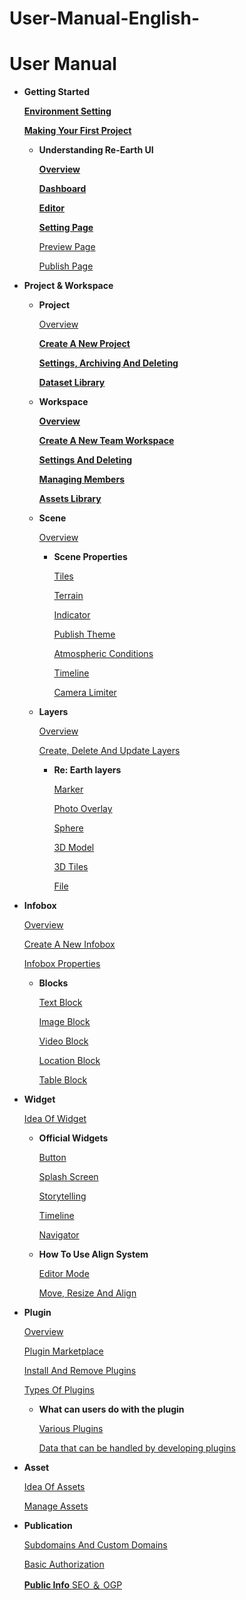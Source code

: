 # User-Manual-English-
# User Manual

- **Getting Started**
    
    [**Environment Setting**](https://github.com/CS-eukarya/User-Manual-English-/blob/653862029d0c30e3ddbe3853020a453e9d1d229e/Environment%20Setting.md)
    
    [**Making Your First Project**](https://github.com/CS-eukarya/User-Manual-English-/blob/653862029d0c30e3ddbe3853020a453e9d1d229e/Making%20Your%20First%20Project.md)
    
    - **Understanding Re-Earth UI**
        
        [**Overview**](https://github.com/CS-eukarya/User-Manual-English-/blob/038f72c2f76a8822827d8e3618433be7885fce55/Overview%20for%20Understanding%20Re-Earth%20UI.md)
        
        [**Dashboard**](https://github.com/CS-eukarya/User-Manual-English-/blob/038f72c2f76a8822827d8e3618433be7885fce55/Dashboard.md)
        
        [**Editor**](https://github.com/CS-eukarya/User-Manual-English-/blob/64ef28ed49478be026668a87c6918b3954b218d4/Editor.md)
        
        [**Setting Page**](https://github.com/CS-eukarya/User-Manual-English-/blob/64ef28ed49478be026668a87c6918b3954b218d4/Setting%20Page.md)
        
        [Preview Page](https://github.com/CS-eukarya/User-Manual-English-/blob/64ef28ed49478be026668a87c6918b3954b218d4/Preview%20Page.md)
        
        [Publish Page](https://github.com/CS-eukarya/User-Manual-English-/blob/64ef28ed49478be026668a87c6918b3954b218d4/Publish%20Page.md)
        
- **Project & Workspace**
    - **Project**
        
        [Overview](https://github.com/CS-eukarya/User-Manual-English-/blob/96d54ce0b2045e18fe263998655997c0a0c9a073/Overview%20for%20Project.md)
        
        [**Create A New Project** ](https://github.com/CS-eukarya/User-Manual-English-/blob/96d54ce0b2045e18fe263998655997c0a0c9a073/Create%20A%20New%20Project.md)
        
        [**Settings, Archiving And Deleting**](https://github.com/CS-eukarya/User-Manual-English-/blob/96d54ce0b2045e18fe263998655997c0a0c9a073/Settings%2C%20Archiving%20And%20Deleting.md)
        
        [**Dataset Library**](https://github.com/CS-eukarya/User-Manual-English-/blob/96d54ce0b2045e18fe263998655997c0a0c9a073/Dataset%20Library.md)
        
    - **Workspace**
        
        [**Overview**](https://github.com/CS-eukarya/User-Manual-English-/blob/5efc259110ffba26524fa9f281c5405d8581b5d1/Overview%20for%20workspace.md)
        
        [**Create A New Team Workspace**](https://github.com/CS-eukarya/User-Manual-English-/blob/5efc259110ffba26524fa9f281c5405d8581b5d1/Create%20A%20New%20Team%20Workspace.md)
        
        [**Settings And Deleting**](https://github.com/CS-eukarya/User-Manual-English-/blob/5efc259110ffba26524fa9f281c5405d8581b5d1/Settings%20And%20Deleting.md)
        
        [**Managing Members**](https://github.com/CS-eukarya/User-Manual-English-/blob/5efc259110ffba26524fa9f281c5405d8581b5d1/Managing%20Members.md)
        
        [**Assets Library**](https://github.com/CS-eukarya/User-Manual-English-/blob/5efc259110ffba26524fa9f281c5405d8581b5d1/Assets%20Library.md)
        
    - **Scene**
        
        [Overview](https://github.com/CS-eukarya/User-Manual-English-/blob/3c5ed956a9ffc94cbd543ddfe0a9a54465b87c82/Overview%20for%20Scene.md)
        
        - **Scene Properties**
            
            [Tiles ](https://github.com/CS-eukarya/User-Manual-English-/blob/c34dbd7baddd02b2a04d4b0f5b4688af9a2eb945/Tiles.md)
            
            [Terrain](https://github.com/CS-eukarya/User-Manual-English-/blob/c34dbd7baddd02b2a04d4b0f5b4688af9a2eb945/Terrain.md)
            
            [Indicator](https://github.com/CS-eukarya/User-Manual-English-/blob/c34dbd7baddd02b2a04d4b0f5b4688af9a2eb945/Indicator.md)
            
            [Publish Theme ](https://github.com/CS-eukarya/User-Manual-English-/blob/c34dbd7baddd02b2a04d4b0f5b4688af9a2eb945/Publish%20Theme.md)
            
            [Atmospheric Conditions ](https://github.com/CS-eukarya/User-Manual-English-/blob/c34dbd7baddd02b2a04d4b0f5b4688af9a2eb945/Atmospheric%20Conditions.md)
            
            [Timeline ](https://github.com/CS-eukarya/User-Manual-English-/blob/c34dbd7baddd02b2a04d4b0f5b4688af9a2eb945/Timeline%20for%20Scene.md)
            
            [Camera Limiter](https://github.com/CS-eukarya/User-Manual-English-/blob/c34dbd7baddd02b2a04d4b0f5b4688af9a2eb945/Camera%20Limiter.md)
            
    - **Layers**
        
        [Overview](https://github.com/CS-eukarya/User-Manual-English-/blob/8f4c780b9e4c8c6a5eef4fa998fa4838ed4a6adf/Overview%20for%20Layer.md)
        
        [Create, Delete And Update Layers ](https://github.com/CS-eukarya/User-Manual-English-/blob/8f4c780b9e4c8c6a5eef4fa998fa4838ed4a6adf/Create%2C%20Delete%20And%20Update%20Layers.md)
        
        - **Re: Earth layers**
            
            [Marker](https://github.com/CS-eukarya/User-Manual-English-/blob/fd8b66d91369ac5f97d02439c38f67ac4fdcab76/Marker.md)
            
            [Photo Overlay](https://github.com/CS-eukarya/User-Manual-English-/blob/fd8b66d91369ac5f97d02439c38f67ac4fdcab76/Photo%20Overlay.md)
            
            [Sphere](https://github.com/CS-eukarya/User-Manual-English-/blob/fd8b66d91369ac5f97d02439c38f67ac4fdcab76/Sphere.md)
            
            [3D Model](https://github.com/CS-eukarya/User-Manual-English-/blob/fd8b66d91369ac5f97d02439c38f67ac4fdcab76/3D%20Model.md)
            
            [3D Tiles](https://github.com/CS-eukarya/User-Manual-English-/blob/fd8b66d91369ac5f97d02439c38f67ac4fdcab76/3D%20Tiles.md)
            
            [File](https://github.com/CS-eukarya/User-Manual-English-/blob/fd8b66d91369ac5f97d02439c38f67ac4fdcab76/File.md)
            
- **Infobox**
    
    [Overview ](https://github.com/CS-eukarya/User-Manual-English-/blob/d67b077c0cc0b60a31390c1c0ce7b71574d3f759/Overview%20for%20Info%20Box.md)
    
    [Create A New Infobox](https://github.com/CS-eukarya/User-Manual-English-/blob/d67b077c0cc0b60a31390c1c0ce7b71574d3f759/Create%20A%20New%20Infobox.md)
    
    [Infobox Properties ](https://github.com/CS-eukarya/User-Manual-English-/blob/d67b077c0cc0b60a31390c1c0ce7b71574d3f759/Infobox%20Properties.md)
    
    - **Blocks**
        
        [Text Block ](https://github.com/CS-eukarya/User-Manual-English-/blob/5cd3059b06e1c90d3966a0af4af0990ec00c3326/Text%20Block.md)
        
        [Image Block ](https://github.com/CS-eukarya/User-Manual-English-/blob/5cd3059b06e1c90d3966a0af4af0990ec00c3326/Image%20Block.md)
        
        [Video Block ](https://github.com/CS-eukarya/User-Manual-English-/blob/5cd3059b06e1c90d3966a0af4af0990ec00c3326/Video%20Block.md)
        
        [Location Block ](https://github.com/CS-eukarya/User-Manual-English-/blob/5cd3059b06e1c90d3966a0af4af0990ec00c3326/Location%20Block.md)
        
        [Table Block ](https://github.com/CS-eukarya/User-Manual-English-/blob/5cd3059b06e1c90d3966a0af4af0990ec00c3326/Table%20Block.md)
        
- **Widget**
    
    [Idea Of Widget](https://github.com/CS-eukarya/User-Manual-English-/blob/e0a8a0057e6a9164039d26b90cba9f2420491010/Idea%20Of%20Widget.md)
    
    - **Official Widgets**
        
        [Button](https://github.com/CS-eukarya/User-Manual-English-/blob/407ee7d45025329d6edf4614f13986322ecb24c4/Button.md)
        
        [Splash Screen](https://github.com/CS-eukarya/User-Manual-English-/blob/407ee7d45025329d6edf4614f13986322ecb24c4/Splash%20Screen.md)
        
        [Storytelling](https://github.com/CS-eukarya/User-Manual-English-/blob/407ee7d45025329d6edf4614f13986322ecb24c4/Storytelling.md)
        
        [Timeline](https://github.com/CS-eukarya/User-Manual-English-/blob/407ee7d45025329d6edf4614f13986322ecb24c4/Timeline%20for%20Widget.md)
        
        [Navigator](https://github.com/CS-eukarya/User-Manual-English-/blob/407ee7d45025329d6edf4614f13986322ecb24c4/Navigator.md)
        
    - **How To Use Align System**
        
        [Editor Mode](https://github.com/CS-eukarya/User-Manual-English-/blob/b5f25d4d507e6305d61ea2c745c227d59aa4adf9/Editor%20Mode.md)
        
        [Move, Resize And Align](https://github.com/CS-eukarya/User-Manual-English-/blob/b5f25d4d507e6305d61ea2c745c227d59aa4adf9/Move%2C%20Resize%20And%20Align.md)
        
- **Plugin**
    
    [Overview](https://github.com/CS-eukarya/User-Manual-English-/blob/d8cdb329579b130ae64cef42876e63d5f58a9233/Overview%20for%20Plugin.md)
    
    [Plugin Marketplace ](https://github.com/CS-eukarya/User-Manual-English-/blob/d8cdb329579b130ae64cef42876e63d5f58a9233/Plugin%20Marketplace.md)
    
    [Install And Remove Plugins](https://github.com/CS-eukarya/User-Manual-English-/blob/d8cdb329579b130ae64cef42876e63d5f58a9233/Install%20And%20Remove%20Plugins.md)
    
    [Types Of Plugins](https://github.com/CS-eukarya/User-Manual-English-/blob/d8cdb329579b130ae64cef42876e63d5f58a9233/Types%20Of%20Plugins.md)
    
    - **What can users do with the plugin**
        
        [Various Plugins](https://github.com/CS-eukarya/User-Manual-English-/blob/dc400a9d8bf336b3d5df37befdfd17c6b946e5e9/Various%20Plugins.md)
        
        [Data that can be handled by developing plugins](https://github.com/CS-eukarya/User-Manual-English-/blob/dc400a9d8bf336b3d5df37befdfd17c6b946e5e9/Data%20that%20can%20be%20handled%20by%20developing%20plugins.md)
        
- **Asset**
    
    [Idea Of Assets](https://github.com/CS-eukarya/User-Manual-English-/blob/e0770b686bf93933acea425fd2fc34065cf56c0b/Idea%20Of%20Assets.md)
    
    [Manage Assets](https://github.com/CS-eukarya/User-Manual-English-/blob/e0770b686bf93933acea425fd2fc34065cf56c0b/Manage%20Assets.md)
    
- **Publication**
    
    [Subdomains And Custom Domains](https://github.com/CS-eukarya/User-Manual-English-/blob/2d84705b0dd08e0a1b55d43003706517579361ff/Subdomains%20And%20Custom%20Domains.md)
    
    [Basic Authorization](https://github.com/CS-eukarya/User-Manual-English-/blob/2d84705b0dd08e0a1b55d43003706517579361ff/Basic%20Authorization.md)
    
    [**Public Info** SEO ＆ OGP](https://github.com/CS-eukarya/User-Manual-English-/blob/2d84705b0dd08e0a1b55d43003706517579361ff/Public%20Info%20SEO%20%EF%BC%86%20OGP.md)
    
